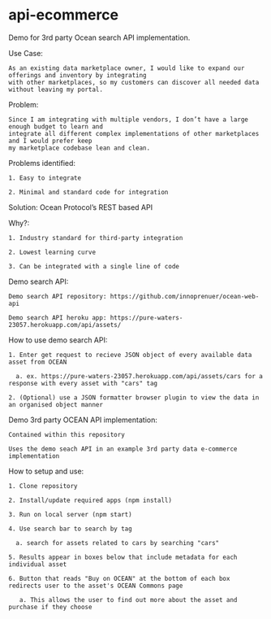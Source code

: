 # api-ecommerce
Demo for 3rd party Ocean search API implementation.

Use Case:

    As an existing data marketplace owner, I would like to expand our offerings and inventory by integrating
    with other marketplaces, so my customers can discover all needed data without leaving my portal.  
  
Problem:

    Since I am integrating with multiple vendors, I don’t have a large enough budget to learn and
    integrate all different complex implementations of other marketplaces and I would prefer keep
    my marketplace codebase lean and clean.
  
Problems identified:

    1. Easy to integrate
  
    2. Minimal and standard code for integration
  
Solution: Ocean Protocol’s REST based API
  
Why?:

    1. Industry standard for third-party integration
  
    2. Lowest learning curve
  
    3. Can be integrated with a single line of code
  
Demo search API:

    Demo search API repository: https://github.com/innoprenuer/ocean-web-api
  
    Demo search API heroku app: https://pure-waters-23057.herokuapp.com/api/assets/
    
How to use demo search API:  
  
    1. Enter get request to recieve JSON object of every available data asset from OCEAN
   
      a. ex. https://pure-waters-23057.herokuapp.com/api/assets/cars for a response with every asset with "cars" tag
      
    2. (Optional) use a JSON formatter browser plugin to view the data in an organised object manner
    
Demo 3rd party OCEAN API implementation:
  
    Contained within this repository
  
    Uses the demo seach API in an example 3rd party data e-commerce implementation
  
  How to setup and use:
    
    1. Clone repository
    
    2. Install/update required apps (npm install)
    
    3. Run on local server (npm start)
    
    4. Use search bar to search by tag
    
      a. search for assets related to cars by searching "cars"
      
    5. Results appear in boxes below that include metadata for each individual asset
    
    6. Button that reads "Buy on OCEAN" at the bottom of each box redirects user to the asset's OCEAN Commons page
    
       a. This allows the user to find out more about the asset and purchase if they choose
